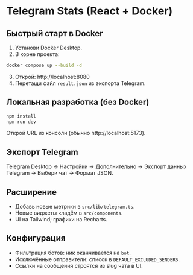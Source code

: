 # Telegram Stats (React + Docker)

## Быстрый старт в Docker
1. Установи Docker Desktop.
2. В корне проекта:
```bash
docker compose up --build -d
```
3. Открой: http://localhost:8080
4. Перетащи файл `result.json` из экспорта Telegram.

## Локальная разработка (без Docker)
```bash
npm install
npm run dev
```
Открой URL из консоли (обычно http://localhost:5173).

## Экспорт Telegram
Telegram Desktop → Настройки → Дополнительно → Экспорт данных Telegram → Выбери чат → Формат JSON.

## Расширение
- Добавь новые метрики в `src/lib/telegram.ts`.
- Новые виджеты кладём в `src/components`.
- UI на Tailwind; графики на Recharts.

## Конфигурация
- Фильтрация ботов: ник оканчивается на `bot`.
- Исключённые отправители: список в `DEFAULT_EXCLUDED_SENDERS`.
- Ссылки на сообщения строятся из slug чата в UI.
